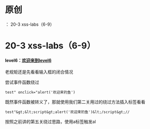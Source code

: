 # 原创
：  20-3 xss-labs（6-9）

# 20-3 xss-labs（6-9）

#### level6：[欢迎来到level6](http://127.0.0.1/xss-labs-master/level6.php?keyword=break%20it%20out!)

老规矩还是先看看输入框的闭合情况 

尝试事件函数绕过

```
test" onclick="alert('欢迎来钓鱼')
```

既然事件函数被转义了，那就使用我们第二关用过的绕过方法插入标签看看

```
test"&gt;&lt;script&gt;alert('欢迎来钓鱼')&lt;/script&gt;//
```

按照之前讲的第五关绕过思路，使用a标签触发al
